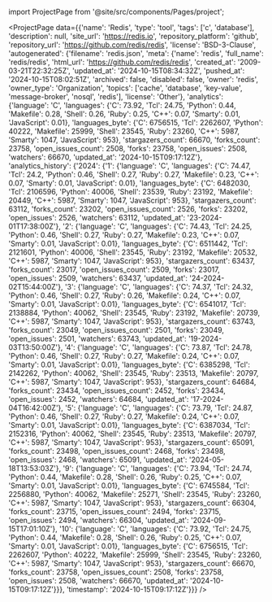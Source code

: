 
import ProjectPage from '@site/src/components/Pages/project';

<ProjectPage
    data={{'name': 'Redis', 'type': 'tool', 'tags': ['c', 'database'], 'description': null, 'site_url': 'https://redis.io', 'repository_platform': 'github', 'repository_url': 'https://github.com/redis/redis', 'license': 'BSD-3-Clause', 'autogenerated': {'filename': 'redis.json', 'meta': {'name': 'redis', 'full_name': 'redis/redis', 'html_url': 'https://github.com/redis/redis', 'created_at': '2009-03-21T22:32:25Z', 'updated_at': '2024-10-15T08:34:32Z', 'pushed_at': '2024-10-15T08:02:51Z', 'archived': false, 'disabled': false, 'owner': 'redis', 'owner_type': 'Organization', 'topics': ['cache', 'database', 'key-value', 'message-broker', 'nosql', 'redis'], 'license': 'Other'}, 'analytics': {'language': 'C', 'languages': {'C': 73.92, 'Tcl': 24.75, 'Python': 0.44, 'Makefile': 0.28, 'Shell': 0.26, 'Ruby': 0.25, 'C++': 0.07, 'Smarty': 0.01, 'JavaScript': 0.01}, 'languages_byte': {'C': 6756515, 'Tcl': 2262607, 'Python': 40222, 'Makefile': 25999, 'Shell': 23545, 'Ruby': 23260, 'C++': 5987, 'Smarty': 1047, 'JavaScript': 953}, 'stargazers_count': 66670, 'forks_count': 23758, 'open_issues_count': 2508, 'forks': 23758, 'open_issues': 2508, 'watchers': 66670, 'updated_at': '2024-10-15T09:17:12Z'}, 'analytics_history': {'2024': {'1': {'language': 'C', 'languages': {'C': 74.47, 'Tcl': 24.2, 'Python': 0.46, 'Shell': 0.27, 'Ruby': 0.27, 'Makefile': 0.23, 'C++': 0.07, 'Smarty': 0.01, 'JavaScript': 0.01}, 'languages_byte': {'C': 6482030, 'Tcl': 2106596, 'Python': 40006, 'Shell': 23539, 'Ruby': 23192, 'Makefile': 20449, 'C++': 5987, 'Smarty': 1047, 'JavaScript': 953}, 'stargazers_count': 63112, 'forks_count': 23202, 'open_issues_count': 2526, 'forks': 23202, 'open_issues': 2526, 'watchers': 63112, 'updated_at': '23-2024-01T17:38:00Z'}, '2': {'language': 'C', 'languages': {'C': 74.43, 'Tcl': 24.25, 'Python': 0.46, 'Shell': 0.27, 'Ruby': 0.27, 'Makefile': 0.23, 'C++': 0.07, 'Smarty': 0.01, 'JavaScript': 0.01}, 'languages_byte': {'C': 6511442, 'Tcl': 2121601, 'Python': 40006, 'Shell': 23545, 'Ruby': 23192, 'Makefile': 20532, 'C++': 5987, 'Smarty': 1047, 'JavaScript': 953}, 'stargazers_count': 63437, 'forks_count': 23017, 'open_issues_count': 2509, 'forks': 23017, 'open_issues': 2509, 'watchers': 63437, 'updated_at': '24-2024-02T15:44:00Z'}, '3': {'language': 'C', 'languages': {'C': 74.37, 'Tcl': 24.32, 'Python': 0.46, 'Shell': 0.27, 'Ruby': 0.26, 'Makefile': 0.24, 'C++': 0.07, 'Smarty': 0.01, 'JavaScript': 0.01}, 'languages_byte': {'C': 6541017, 'Tcl': 2138884, 'Python': 40062, 'Shell': 23545, 'Ruby': 23192, 'Makefile': 20739, 'C++': 5987, 'Smarty': 1047, 'JavaScript': 953}, 'stargazers_count': 63743, 'forks_count': 23049, 'open_issues_count': 2501, 'forks': 23049, 'open_issues': 2501, 'watchers': 63743, 'updated_at': '19-2024-03T13:50:00Z'}, '4': {'language': 'C', 'languages': {'C': 73.87, 'Tcl': 24.78, 'Python': 0.46, 'Shell': 0.27, 'Ruby': 0.27, 'Makefile': 0.24, 'C++': 0.07, 'Smarty': 0.01, 'JavaScript': 0.01}, 'languages_byte': {'C': 6385298, 'Tcl': 2142262, 'Python': 40062, 'Shell': 23545, 'Ruby': 23513, 'Makefile': 20797, 'C++': 5987, 'Smarty': 1047, 'JavaScript': 953}, 'stargazers_count': 64684, 'forks_count': 23434, 'open_issues_count': 2452, 'forks': 23434, 'open_issues': 2452, 'watchers': 64684, 'updated_at': '17-2024-04T16:42:00Z'}, '5': {'language': 'C', 'languages': {'C': 73.79, 'Tcl': 24.87, 'Python': 0.46, 'Shell': 0.27, 'Ruby': 0.27, 'Makefile': 0.24, 'C++': 0.07, 'Smarty': 0.01, 'JavaScript': 0.01}, 'languages_byte': {'C': 6387034, 'Tcl': 2152316, 'Python': 40062, 'Shell': 23545, 'Ruby': 23513, 'Makefile': 20797, 'C++': 5987, 'Smarty': 1047, 'JavaScript': 953}, 'stargazers_count': 65091, 'forks_count': 23498, 'open_issues_count': 2468, 'forks': 23498, 'open_issues': 2468, 'watchers': 65091, 'updated_at': '2024-05-18T13:53:03Z'}, '9': {'language': 'C', 'languages': {'C': 73.94, 'Tcl': 24.74, 'Python': 0.44, 'Makefile': 0.28, 'Shell': 0.26, 'Ruby': 0.25, 'C++': 0.07, 'Smarty': 0.01, 'JavaScript': 0.01}, 'languages_byte': {'C': 6745584, 'Tcl': 2256880, 'Python': 40062, 'Makefile': 25271, 'Shell': 23545, 'Ruby': 23260, 'C++': 5987, 'Smarty': 1047, 'JavaScript': 953}, 'stargazers_count': 66304, 'forks_count': 23715, 'open_issues_count': 2494, 'forks': 23715, 'open_issues': 2494, 'watchers': 66304, 'updated_at': '2024-09-15T17:01:10Z'}, '10': {'language': 'C', 'languages': {'C': 73.92, 'Tcl': 24.75, 'Python': 0.44, 'Makefile': 0.28, 'Shell': 0.26, 'Ruby': 0.25, 'C++': 0.07, 'Smarty': 0.01, 'JavaScript': 0.01}, 'languages_byte': {'C': 6756515, 'Tcl': 2262607, 'Python': 40222, 'Makefile': 25999, 'Shell': 23545, 'Ruby': 23260, 'C++': 5987, 'Smarty': 1047, 'JavaScript': 953}, 'stargazers_count': 66670, 'forks_count': 23758, 'open_issues_count': 2508, 'forks': 23758, 'open_issues': 2508, 'watchers': 66670, 'updated_at': '2024-10-15T09:17:12Z'}}}, 'timestamp': '2024-10-15T09:17:12Z'}}}
/>
